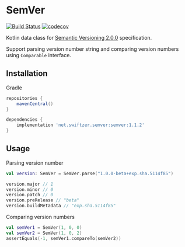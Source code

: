 # SemVer

[![Build Status](https://travis-ci.org/swiftzer/semver.svg?branch=master)](https://travis-ci.org/swiftzer/semver)
[![codecov](https://codecov.io/gh/swiftzer/semver/branch/master/graph/badge.svg)](https://codecov.io/gh/swiftzer/semver)

Kotlin data class for [Semantic Versioning 2.0.0](http://semver.org/spec/v2.0.0.html) specification.

Support parsing version number string and comparing version numbers using `Comparable` interface.

## Installation

Gradle

```groovy
repositories {
    mavenCentral()
}

dependencies {
    implementation 'net.swiftzer.semver:semver:1.1.2'
}
```

## Usage

Parsing version number

```kotlin
val version: SemVer = SemVer.parse("1.0.0-beta+exp.sha.5114f85")

version.major // 1
version.minor // 0
version.patch // 0
version.preRelease // "beta"
version.buildMetadata // "exp.sha.5114f85"
```

Comparing version numbers

```kotlin
val semVer1 = SemVer(1, 0, 0)
val semVer2 = SemVer(1, 0, 2)
assertEquals(-1, semVer1.compareTo(semVer2))
```
